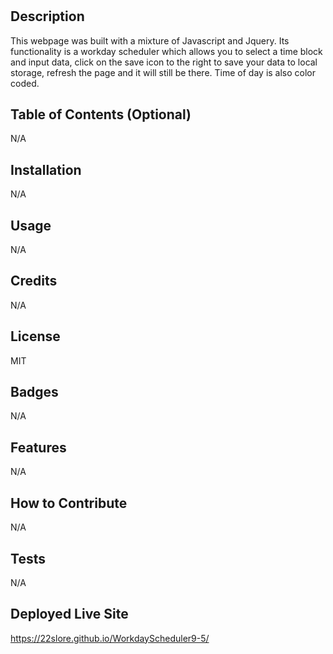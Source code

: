 # <Workday Scheduler>

## Description

This webpage was built with a mixture of Javascript and Jquery. Its functionality is a workday scheduler which allows you to select a time block and input data, click on the save icon to the right to save your data to local storage, refresh the page and it will still be there. Time of day is also color coded.

## Table of Contents (Optional)

N/A
## Installation

N/A

## Usage

N/A

## Credits

N/A
 
## License

 MIT

## Badges

N/A

## Features

N/A

## How to Contribute

N/A

## Tests
N/A
 
## Deployed Live Site
https://22slore.github.io/WorkdayScheduler9-5/
